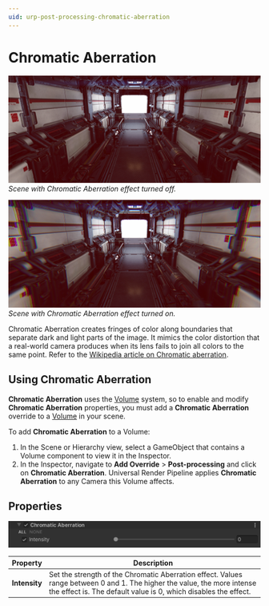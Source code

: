 ```yaml
---
uid: urp-post-processing-chromatic-aberration
---
```

# Chromatic Aberration

![Chromatic Aberration Off](Images/post-proc/chromatic-aberration-off.png)
<br/>*Scene with Chromatic Aberration effect turned off.*

![Chromatic Aberration On](Images/post-proc/chromatic-aberration.png)
<br/>*Scene with Chromatic Aberration effect turned on.*

Chromatic Aberration creates fringes of color along boundaries that separate dark and light parts of the image. It mimics the color distortion that a real-world camera produces when its lens fails to join all colors to the same point. Refer to the [Wikipedia article on Chromatic aberration](https://en.wikipedia.org/wiki/Chromatic_aberration).

## Using Chromatic Aberration

**Chromatic Aberration** uses the [Volume](Volumes.md) system, so to enable and modify **Chromatic Aberration** properties, you must add a **Chromatic Aberration** override to a [Volume](Volumes.md) in your scene.

To add **Chromatic Aberration** to a Volume:

1. In the Scene or Hierarchy view, select a GameObject that contains a Volume component to view it in the Inspector.
2. In the Inspector, navigate to **Add Override** &gt; **Post-processing** and click on **Chromatic Aberration**. Universal Render Pipeline applies **Chromatic Aberration** to any Camera this Volume affects.

## Properties

![](Images/Inspectors/ChromaticAberration.png)

| **Property**  | **Description**                                              |
| ------------- | ------------------------------------------------------------ |
| **Intensity** | Set the strength of the Chromatic Aberration effect. Values range between 0 and 1. The higher the value, the more intense the effect is. The default value is 0, which disables the effect. |
